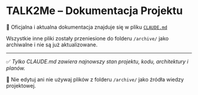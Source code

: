 # TALK2Me – Dokumentacja Projektu

📄 Oficjalna i aktualna dokumentacja znajduje się w pliku [`CLAUDE.md`](./CLAUDE.md)

Wszystkie inne pliki zostały przeniesione do folderu `/archive/` jako archiwalne i nie są już aktualizowane.

---

✅ *Tylko CLAUDE.md zawiera najnowszy stan projektu, kodu, architektury i planów.*

🛑 Nie edytuj ani nie używaj plików z folderu `/archive/` jako źródła wiedzy projektowej.
